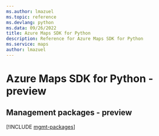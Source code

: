 ```yaml
---
ms.author: lmazuel
ms.topic: reference
ms.devlang: python
ms.data: 09/26/2022
title: Azure Maps SDK for Python
description: Reference for Azure Maps SDK for Python
ms.service: maps
author: lmazuel
---
```

# Azure Maps SDK for Python - preview

## Management packages - preview
[!INCLUDE [mgmt-packages](maps-mgmt-index.md)]
